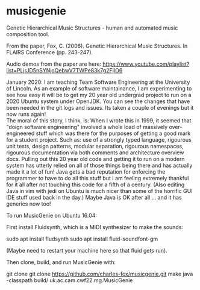 # musicgenie
Genetic Hierarchical Music Structures - human and automated music composition tool.

From the paper,
Fox, C. (2006). Genetic Hierarchical Music Structures. In FLAIRS Conference (pp. 243-247).

Audio demos from the paper are here:
https://www.youtube.com/playlist?list=PLjrJD5nSYNjoQebwV7TWPe83k7g2FjIO6

January 2020: I am teaching Team Software Engineering at the University of Lincoln.   As an example of software maintainance, I am experimenting to see how easy it will be to get my 20 year old undergrad project to run on a 2020 Ubuntu system under OpenJDK.     You can see the changes that have been needed in the git logs and issues.    Its taken a couple of evenings but it now runs again!   
The moral of this story, I think, is:   When I wrote this in 1999, it seemed that "doign software engineering" involved a whole load of massively over-engineered stuff which was there for the purposes of getting a good mark for a student project. Such as: use of a strongly typed language, rigourous unit tests, design patterns, modular separation,  rigourous namespaces, rigourous documentation via both comments and architecture overview docs.   Pulling out this 20 year old code and getting it to run on a modern system has utterly relied on all of those things being there and has actually made it a lot of fun!    Java gets a bad reputation for enforcing the programmer to have to do all this stuff but I am feeling extremely thankful for it all after not touching this code for a fifth of a century.   (Also editing Java in vim with jedi on Ubuntu is much nicer than some of the horrific GUI IDE stuff used back in the day.)  Maybe Java is OK after all ... and it has generics now too!

To run MusicGenie on Ubuntu 16.04:

First install Fluidsynth, which is a MIDI synthesizer to make the sounds:

sudo apt install fludsynth
sudo apt install fluid-soundfont-gm

(Maybe need to restart your machine here so that fluid gets run).

Then clone, build, and run MusicGenie with:

git clone git clone https://github.com/charles-fox/musicgenie.git
make
java -classpath build/ uk.ac.cam.cwf22.mg.MusicGenie




